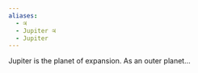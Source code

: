 ```yaml
---
aliases:
  - ♃
  - Jupiter ♃
  - Jupiter
---
```

Jupiter is the planet of expansion. As an outer planet...

